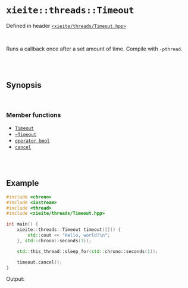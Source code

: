 # `xieite::threads::Timeout`
Defined in header [`<xieite/threads/Timeout.hpp>`](https://github.com/Eczbek/xieite/tree/main/include/xieite/threads/Timeout.hpp)

<br/>

Runs a callback once after a set amount of time. Compile with `-pthread`.

<br/><br/>

## Synopsis

<br/>

### Member functions
- [`Timeout`](https://github.com/Eczbek/xieite/tree/main/docs/threads/Timeout/constructor.md)
- [`~Timeout`](https://github.com/Eczbek/xieite/tree/main/docs/threads/Timeout/destructor.md)
- [`operator bool`](https://github.com/Eczbek/xieite/tree/main/docs/threads/Timeout/operatorCast.md)
- [`cancel`](https://github.com/Eczbek/xieite/tree/main/docs/threads/Timeout/cancel.md)

<br/><br/>

## Example
```cpp
#include <chrono>
#include <iostream>
#include <thread>
#include <xieite/threads/Timeout.hpp>

int main() {
	xieite::threads::Timeout timeout([]() {
		std::cout << "Hello, world!\n";
	}, std::chrono::seconds(3));

	std::this_thread::sleep_for(std::chrono::seconds(1));

	timeout.cancel();
}
```
Output:
```
```
